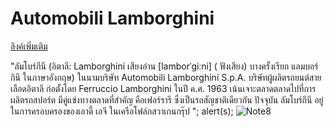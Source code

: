 # Automobili Lamborghini



[ลิงค์เพิ่มเติม](https://www.lamborghini.com/en-en/)

[logo]: https://encrypted-tbn0.gstatic.com/images?q=tbn:ANd9GcSOXXkU1A7cSmCXo6TL4dHu9e8H9H5r4nRAPRC7pRcwEsD4A-7S_I7WKccY
"ลัมโบร์กีนี (อิตาลี: Lamborghini เสียงอ่าน [lamborˈɡiːni] ( ฟังเสียง) บางครั้งเรียก แลมบอร์กินี ในภาษาอังกฤษ) ในนามบริษัท Automobili Lamborghini S.p.A. บริษัทผู้ผลิตรถยนต์สายเลือดอิตาลี ก่อตั้งโดย Ferruccio Lamborghini ในปี ค.ศ. 1963 เน้นเจาะตลาดตลาดไปที่การผลิตรถสปอร์ต มีคู่แข่งทางตลาดที่สำคัญ คือเฟอร์รารี ซึ่งเป็นรถสัญชาติเดียวกัน ปัจจุบัน ลัมโบร์กีนี อยู่ในการครอบครองของเอาดี้ เอจี ในเครือโฟล์กสวาเกนกรุ๊ป ";
alert(s);
![Note8](https://img.kapook.com/u/2015/thachapol/zz9999999999999999/DSC_0061_1.JPG)


